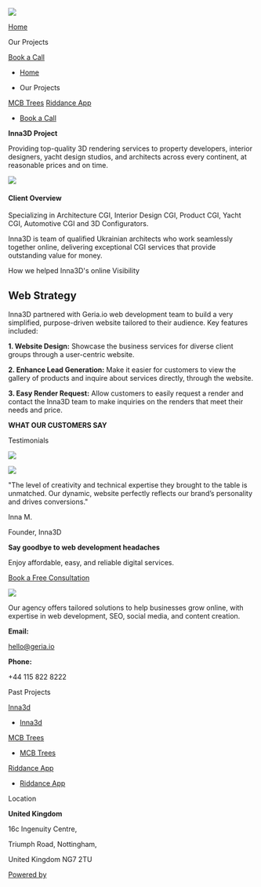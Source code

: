 [![](https://d1yei2z3i6k35z.cloudfront.net/8343792/67cadd0d550f2_gerialogo1copy.png)](https://webdesign.geria.io/)

[Home](https://webdesign.geria.io/)

Our Projects

[Book a Call](https://calendly.com/john_geria/15min)

- [Home](https://webdesign.geria.io/)

- Our Projects



[MCB Trees](https://webdesign.geria.io/mcbtrees) [Riddance App](https://webdesign.geria.io/riddance)

- [Book a Call](https://calendly.com/john_geria/15min)


**Inna3D Project**

Providing top-quality 3D rendering services to property developers, interior designers, yacht design studios, and architects across every continent, at reasonable prices and on time.

![](https://d1yei2z3i6k35z.cloudfront.net/8343792/67bedc6654b3b_87fe28_7eab09d7db664b769ceaa4b8d3c4cbdcmv2.jpg)

#### Client Overview

Specializing in Architecture CGI, Interior Design CGI, Product CGI, Yacht CGI, Automotive CGI and 3D Configurators.

Inna3D is team of qualified Ukrainian architects who work seamlessly together online, delivering exceptional CGI services that provide outstanding value for money.

How we helped Inna3D's online Visibility

## Web Strategy

Inna3D partnered with Geria.io web development team to build a very simplified, purpose-driven website tailored to their audience. Key features included:

**1\. Website Design:** Showcase the business services for diverse client groups through a user-centric website.

**2\. Enhance Lead Generation:** Make it easier for customers to view the gallery of products and inquire about services directly, through the website.

**3\. Easy Render Request:** Allow customers to easily request a render and contact the Inna3D team to make inquiries on the renders that meet their needs and price.

**WHAT OUR CUSTOMERS SAY**

Testimonials

![](https://d1yei2z3i6k35z.cloudfront.net/161/64491bf3931e1_quote.svg)

![](https://d1yei2z3i6k35z.cloudfront.net/161/632834f95f774_Shape.png)

"The level of creativity and technical expertise they brought to the table is unmatched. Our dynamic, website perfectly reflects our brand’s personality and drives conversions."

Inna M.

Founder, Inna3D

**Say goodbye to web development headaches**

Enjoy affordable, easy, and reliable digital services.

[Book a Free Consultation](https://calendly.com/john_geria/15min)

![](https://d1yei2z3i6k35z.cloudfront.net/8343792/67cadd0d550f2_gerialogo1copy.png)

Our agency offers tailored solutions to help businesses grow online, with expertise in web development, SEO, social media, and content creation.

**Email:**

hello@geria.io

**Phone:**

+44 115 822 8222

Past Projects

[Inna3d](https://webdesign.geria.io/inna3d)

- [Inna3d](https://webdesign.geria.io/inna3d)


[MCB Trees](https://webdesign.geria.io/mcbtrees)

- [MCB Trees](https://webdesign.geria.io/mcbtrees)


[Riddance App](https://webdesign.geria.io/riddance)

- [Riddance App](https://webdesign.geria.io/riddance)


Location

**United Kingdom**

16c Ingenuity Centre,

Triumph Road, Nottingham,

United Kingdom NG7 2TU

[Powered by](https://systeme.io/?sa=sa0188574186144644e80d365f244684ad212756bd)